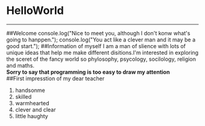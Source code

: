 # HelloWorld
---
##Welcome
    console.log("Nice to meet you, although I don't konw what's going to hanppen.");
    console.log("You act like a clever man and it may be a good start.");
##Information of myself
  I am a man of slience with lots of unique ideas that help me make different disitions.I'm interested in exploring the sceret of the fancy world so phylosophy, psycology, socilology, religion and maths.  
  **Sorry to say that programming is too easy to draw my attention**  
##First impresstion of my dear teacher
1. handsonme
2. skilled
3. warmhearted
4. clever and clear
5. little haughty  



    
    

